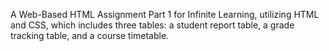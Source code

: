 A Web-Based HTML Assignment Part 1 for Infinite Learning, utilizing HTML and CSS, which includes three tables: a student report table, a grade tracking table, and a course timetable.
